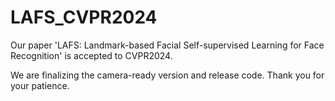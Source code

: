 # LAFS_CVPR2024
Our paper 'LAFS: Landmark-based Facial Self-supervised Learning for Face Recognition' is accepted to CVPR2024.

We are finalizing the camera-ready version and release code. Thank you for your patience.

